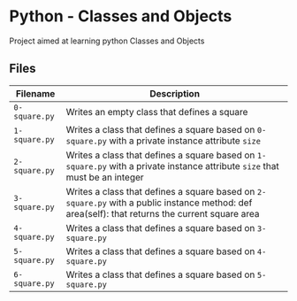 # Python - Classes and Objects

Project aimed at learning python Classes and Objects

## Files

| Filename | Description |
| -------- | ----------- |
| `0-square.py` | Writes an empty class that defines a square |
| `1-square.py` | Writes a class that defines a square based on `0-square.py` with a private instance attribute `size`|
| `2-square.py` | Writes a class that defines a square based on `1-square.py` with a private instance attribute `size` that must be an integer |
| `3-square.py` | Writes a class that defines a square based on `2-square.py` with a public instance method: def area(self): that returns the current square area |
| `4-square.py` | Writes a class that defines a square based on `3-square.py` |
| `5-square.py` | Writes a class that defines a square based on `4-square.py` |
| `6-square.py` | Writes a class that defines a square based on `5-square.py` |
